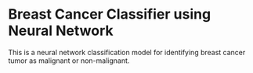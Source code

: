 # Breast Cancer Classifier using Neural Network
This is a neural network classification model for identifying breast cancer tumor as malignant or non-malignant.

